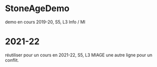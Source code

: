 # StoneAgeDemo
demo en cours 2019-20, S5, L3 Info / MI
# 2021-22
réutiliser pour un cours en 2021-22, S5, L3 MIAGE
une autre ligne pour un conflit.